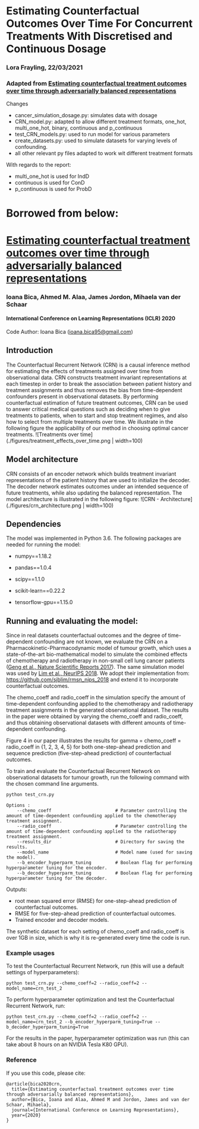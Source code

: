 # Estimating Counterfactual Outcomes Over Time For Concurrent Treatments With Discretised and Continuous Dosage

### Lora Frayling, 22/03/2021

### Adapted from [Estimating counterfactual treatment outcomes over time through adversarially balanced representations](https://openreview.net/forum?id=BJg866NFvB)

Changes
- cancer_simulation_dosage.py: simulates data with dosage
- CRN_model.py: adapted to allow different treatment formats, one_hot, multi_one_hot, binary, continuous and p_continuous
- test_CRN_models.py: used to run model for various parameters
- create_datasets.py: used to simulate datasets for varying levels of confounding.
- all other relevant py files adapted to work wit different treatment formats

With regards to the report:
- multi_one_hot is used for IndD
- continuous is used for ConD
- p_continuous is used for ProbD

# Borrowed from below:

# [Estimating counterfactual treatment outcomes over time through adversarially balanced representations](https://openreview.net/forum?id=BJg866NFvB)

### Ioana Bica, Ahmed M. Alaa, James Jordon, Mihaela van der Schaar

#### International Conference on Learning Representations (ICLR) 2020

Code Author: Ioana Bica (ioana.bica95@gmail.com)

## Introduction
The Counterfactual Recurrent Network (CRN) is a causal inference method for estimating the effects of treatments assigned 
over time from observational data. CRN constructs treatment invariant representations at each timestep in order to break the 
association between patient history and treatment assignments and thus removes the bias from time-dependent confounders 
present in observational datasets. By performing counterfactual estimation of future treatment outcomes, CRN can be 
used to answer critical medical questions such as deciding when to give treatments to patients, when to start and 
stop treatment regimes, and also how to select from multiple treatments over time. We illustrate in 
the following figure the applicability of our method in choosing optimal cancer treatments.
![Treatments over time](./figures/treatment_effects_over_time.png | width=100)

## Model architecture
CRN consists of an encoder network which builds treatment invariant representations of the patient history that are used to 
initialize the decoder. The decoder network estimates outcomes under an intended sequence of future treatments, 
while also updating the balanced representation. The model architecture is illustrated in the following figure:
![CRN - Architecture](./figures/crn_architecture.png | width=100)


## Dependencies

The model was implemented in Python 3.6. The following packages are needed for running the model:
 
- numpy==1.18.2

- pandas==1.0.4

- scipy==1.1.0

- scikit-learn==0.22.2

- tensorflow-gpu==1.15.0

## Running and evaluating the model:

Since in real datasets counterfactual outcomes and the degree of time-dependent confounding are not known, we evaluate 
the CRN on a Pharmacokinetic-Pharmacodynamic model of tumour growth, which uses a state-of-the-art bio-mathematical model to 
simulate the combined effects of chemotherapy and radiotherapy in non-small cell lung cancer patients ([Geng et al., Nature Scientific Reports 2017](https://www.nature.com/articles/s41598-017-13646-z)). The same simulation 
model was used by [Lim et al., NeurIPS 2018](https://papers.nips.cc/paper/7977-forecasting-treatment-responses-over-time-using-recurrent-marginal-structural-networks.pdf).
We adopt their implementation from: https://github.com/sjblim/rmsn_nips_2018 and extend it to incorporate counterfactual outcomes.

The chemo_coeff and radio_coeff in the simulation specify the amount of time-dependent confounding
applied to the chemotherapy and radiotherapy treatment assignments in the generated observational dataset. The results in the paper were obtained by varying the
chemo_coeff and radio_coeff, and thus obtaining observational datasets with different amounts of time-dependent confounding. 

Figure 4 in our paper illustrates the results for gamma = chemo_coeff = radio_coeff in {1, 2, 3, 4, 5} for both one-step-ahead 
prediction and sequence prediction (five-step-ahead prediction) of counterfactual outcomes.

To train and evaluate the Counterfactual Recurrent Network on observational datasets for tumour growth, run the following command with the chosen command line arguments. 

```bash
python test_crn.py
```
```
Options :
    --chemo_coeff	                     # Parameter controlling the amount of time-dependent confounding applied to the chemotherapy treatment assignment. 
	--radio_coeff	                     # Parameter controlling the amount of time-dependent confounding applied to the radiotherapy treatment assignment.
	--results_dir                        # Directory for saving the results.
	--model_name                         # Model name (used for saving the model).
	--b_encoder_hyperparm_tuning         # Boolean flag for performing hyperparameter tuning for the encoder. 
	--b_decoder_hyperparm_tuning         # Boolean flag for performing hyperparameter tuning for the decoder. 
```

Outputs:
   - root mean squared error (RMSE) for one-step-ahead prediction of counterfactual outcomes.  
   - RMSE for five-step-ahead prediction of counterfactual outcomes. 
   - Trained encoder and decoder models. 

The synthetic dataset for each setting of chemo_coeff and radio_coeff is over 1GB in size, which is why it is re-generated every time the code is run. 

### Example usages

To test the Counterfactual Recurrent Network, run (this will use a default settings of hyperparameters):
```
python test_crn.py --chemo_coeff=2 --radio_coeff=2 --model_name=crn_test_2
```

To perform hyperparameter optimization and test the Counterfactual Recurrent Network, run:
```
python test_crn.py --chemo_coeff=2 --radio_coeff=2 --model_name=crn_test_2 --b_encoder_hyperparm_tuning=True --b_decoder_hyperparm_tuning=True
```

For the results in the paper, hyperparameter optimization was run (this can take about 8 hours on an
NVIDIA Tesla K80 GPU). 

 
### Reference

If you use this code, please cite:

```
@article{bica2020crn,
  title={Estimating counterfactual treatment outcomes over time through adversarially balanced representations},
  author={Bica, Ioana and Alaa, Ahmed M and Jordon, James and van der Schaar, Mihaela},
  journal={International Conference on Learning Representations},
  year={2020}
}
```